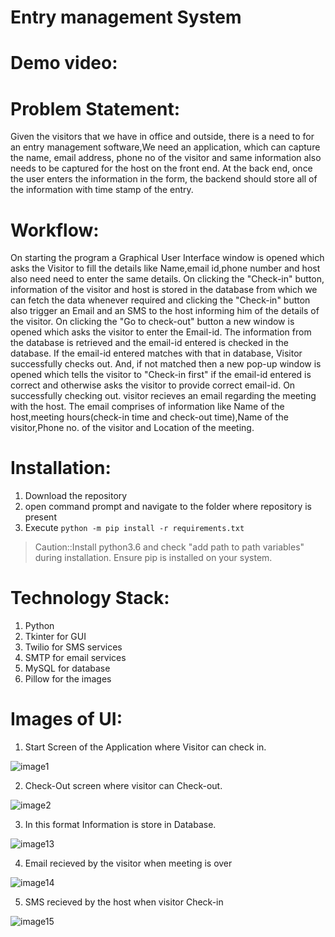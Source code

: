 # Entry management System

# Demo video:

# Problem Statement:
Given the visitors that we have in office and outside, there is a need to for an entry management software,We need an application, which can capture the name, email address, phone no of the visitor and same information also needs to be captured for the host on the front end. At the back end, once the user enters the information in the form, the backend should store all of the information with time stamp of the entry.

# Workflow:
On starting the program a Graphical User Interface window is opened which asks the Visitor to fill the details like Name,email id,phone number and host also need need to enter the same details.
On clicking the "Check-in" button, information of the visitor and host is stored in the database from which we can fetch the data whenever  required and clicking the "Check-in" button also trigger an Email and an SMS to the host informing him of the details of the visitor.
On clicking the "Go to check-out" button a new window is opened which asks the visitor to enter the Email-id. The information from the database is retrieved and the email-id entered is checked in the database. If the email-id entered matches with that in database, Visitor successfully checks out. And, if not matched then a new pop-up window is opened which tells the visitor to "Check-in first" if the email-id entered is correct and otherwise asks the visitor to provide correct email-id.
On successfully checking out. visitor recieves an email regarding the meeting with the host. The email comprises of information like Name of the host,meeting hours(check-in time and check-out time),Name of the visitor,Phone no. of the visitor and Location of the meeting.

# Installation:
1. Download the repository
2. open command prompt and navigate to the folder where repository is present
3. Execute ```python -m pip install -r requirements.txt```
>Caution::Install python3.6 and check "add path to path variables" during installation. Ensure pip is installed on your system.
	
# Technology Stack:
1. Python
2. Tkinter for GUI
3. Twilio for SMS services
4. SMTP for email services
5. MySQL for database
6. Pillow for the images


# Images of UI:

1. Start Screen of the Application where Visitor can check in.

![image1](https://github.com/aman3197/Innovaccer-EntryManagementSoftware/blob/master/Images/image1.png)

2. Check-Out screen where visitor can Check-out.

![image2](https://github.com/aman3197/Innovaccer-EntryManagementSoftware/blob/master/Images/image2.png)

3. In this format 	Information is store in Database.

![image13](https://github.com/aman3197/Innovaccer-EntryManagementSoftware/blob/master/Images/image13.png)

4. Email recieved by the visitor when meeting is over

![image14](https://github.com/aman3197/Innovaccer-EntryManagementSoftware/blob/master/Images/image14.jpg)





5. SMS recieved by the host when visitor Check-in



![image15](https://github.com/aman3197/Innovaccer-EntryManagementSoftware/blob/master/Images/image15.jpg)


